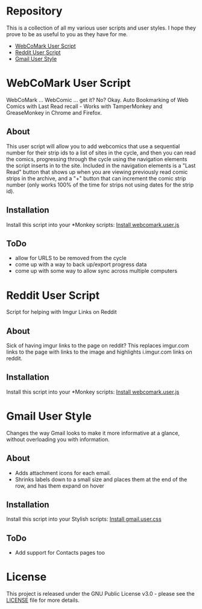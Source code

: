 Repository
==========
This is a collection of all my various user scripts and user styles. I hope they prove to be as useful to you as they have for me.
* [WebCoMark User Script](https://github.com/phalacee/phxUsers#webcomark-user-script)
* [Reddit User Script](https://github.com/phalacee/phxUsers#reddit-user-script)
* [Gmail User Style](https://github.com/phalacee/phxUsers#gmail-user-style)


WebCoMark User Script
=====================
WebCoMark ... WebComic ... get it? No? Okay.
Auto Bookmarking of Web Comics with Last Read recall - Works with TamperMonkey and GreaseMonkey in Chrome and Firefox.

About
-----
This user script will allow you to add webcomics that use a sequential number for their strip ids to a list of sites in the cycle, and then you can read the comics, progressing through the cycle using the navigation elements the script inserts in to the site. Included in the navigation elements is a "Last Read" button that shows up when you are viewing previously read comic strips in the archive, and a "+" button that can increment the comic strip number (only works 100% of the time for strips not using dates for the strip id).


Installation
-----------
Install this script into your *Monkey scripts: [Install webcomark.user.js](https://raw.githubusercontent.com/phalacee/phxUsers/master/webcomark.user.js)

ToDo
----
* allow for URLS to be removed from the cycle
* come up with a way to back up/export progress data
* come up with some way to allow sync across multiple computers

Reddit User Script
=====================
Script for helping with Imgur Links on Reddit

About
-----
Sick of having imgur links to the page on reddit? This replaces imgur.com links to the page with links to the image and highlights i.imgur.com links on reddit.


Installation
-----------
Install this script into your *Monkey scripts: [Install webcomark.user.js](https://raw.githubusercontent.com/phalacee/phxUsers/master/reddit.user.js)


Gmail User Style
================
Changes the way Gmail looks to make it more informative at a glance, without overloading you with information.

About
-----
* Adds attachment icons for each email. 
* Shrinks labels down to a small size and places them at the end of the row, and has them expand on hover

Installation
------------
Install this script into your Stylish scripts: [Install gmail.user.css](https://raw.githubusercontent.com/phalacee/phxUsers/master/gmail.user.css)

ToDo
----
* Add support for Contacts pages too

License
=======
This project is released under the GNU Public License v3.0 - please see the [LICENSE](https://raw.githubusercontent.com/phalacee/phxUsers/master/LICENSE) file for more details.
